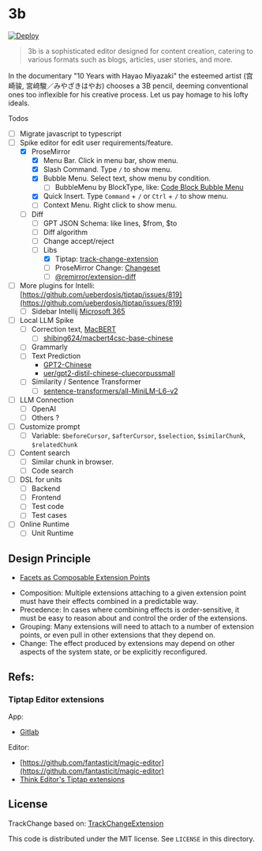 # 3b

[![Deploy](https://github.com/unit-mesh/3b/actions/workflows/deploy.yml/badge.svg)](https://github.com/unit-mesh/3b/actions/workflows/deploy.yml)

> 3b is a sophisticated editor designed for content creation, catering to various formats such as blogs, articles, user
> stories, and more.

In the documentary "10 Years with Hayao Miyazaki"  the esteemed artist (宫崎骏, 宮﨑駿／みやざきはやお) chooses a 3B
pencil,
deeming conventional ones too inflexible for his creative process. Let us pay homage to his lofty ideals.

Todos

- [ ] Migrate javascript to typescript
- [ ] Spike editor for edit user requirements/feature.
    - [x] ProseMirror
        - [x] Menu Bar. Click in menu bar, show menu.
        - [x] Slash Command. Type `/` to show menu.
        - [x] Bubble Menu. Select text, show menu by condition.
            - [ ] BubbleMenu by BlockType,
              like: [Code Block Bubble Menu](https://gitlab.com/gitlab-org/gitlab/-/blob/master/app/assets/javascripts/content_editor/components/bubble_menus/code_block_bubble_menu.vue)
        - [x] Quick Insert. Type `Command` + `/` or `Ctrl` + `/` to show menu.
        - [ ] Context Menu. Right click to show menu.
    - [ ] Diff
        - [ ] GPT JSON Schema: like lines, $from, $to
        - [ ] Diff algorithm
        - [ ] Change accept/reject
        - [ ] Libs
            - [x] Tiptap: [track-change-extension](https://github.com/chenyuncai/tiptap-track-change-extension)
            - [ ] ProseMirror Change: [Changeset](https://github.com/ProseMirror/prosemirror-changeset)
            - [ ] [@remirror/extension-diff](https://github.com/remirror/remirror/tree/main/packages/remirror__extension-diff)
- [ ] More plugins for Intelli: [https://github.com/ueberdosis/tiptap/issues/819](https://github.com/ueberdosis/tiptap/issues/819)
    - [ ] Sidebar Intellij [Microsoft 365](https://techcommunity.microsoft.com/t5/microsoft-365-blog/introducing-new-ai-enhancements-in-microsoft-365-new-features/ba-p/3643499)
- [ ] Local LLM Spike
    - [ ] Correction text, [MacBERT](https://github.com/ymcui/MacBERT) 
        - [ ] [shibing624/macbert4csc-base-chinese](https://huggingface.co/shibing624/macbert4csc-base-chinese) 
    - [ ] Grammarly
    - [ ] Text Prediction
        - [GPT2-Chinese](https://github.com/Morizeyao/GPT2-Chinese)
        - [uer/gpt2-distil-chinese-cluecorpussmall](https://huggingface.co/uer/gpt2-distil-chinese-cluecorpussmall)
    - [ ] Similarity / Sentence Transformer
        -  [ ] [sentence-transformers/all-MiniLM-L6-v2](https://huggingface.co/sentence-transformers/all-MiniLM-L6-v2)
- [ ] LLM Connection
    - [ ] OpenAI
    - [ ] Others ?
- [ ] Customize prompt
    - [ ] Variable: `$beforeCursor`, `$afterCursor`, `$selection`, `$similarChunk`, `$relatedChunk`
- [ ] Content search
    - [ ] Similar chunk in browser.
    - [ ] Code search
- [ ] DSL for units
    - [ ] Backend
    - [ ] Frontend
    - [ ] Test code
    - [ ] Test cases
- [ ] Online Runtime
    - [ ] Unit Runtime

## Design Principle

- [Facets as Composable Extension Points](https://marijnhaverbeke.nl/blog/facets.html)

* Composition: Multiple extensions attaching to a given extension point must have their effects combined in a
  predictable way.
* Precedence: In cases where combining effects is order-sensitive, it must be easy to reason about and control the order
  of the extensions.
* Grouping: Many extensions will need to attach to a number of extension points, or even pull in other extensions that
  they depend on.
* Change: The effect produced by extensions may depend on other aspects of the system state, or be explicitly
  reconfigured.

## Refs:

### Tiptap Editor extensions

App:

- [Gitlab](https://gitlab.com/gitlab-org/gitlab/-/tree/master/app/assets/javascripts/content_editor/extensions)

Editor:

- [https://github.com/fantasticit/magic-editor](https://github.com/fantasticit/magic-editor)
- [Think Editor's Tiptap extensions](https://github.com/fantasticit/think/tree/main/packages/client/src/tiptap/core/extensions)

## License

TrackChange based on: [TrackChangeExtension](https://github.com/chenyuncai/tiptap-track-change-extension)

This code is distributed under the MIT license. See `LICENSE` in this directory.
